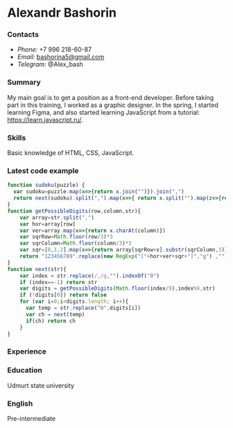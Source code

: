 # Alexandr Bashorin

### Contacts
* *Phone:* +7 996 218-60-87
* *Email:* bashorina5@gmail.com
* *Telegram:* @Alex_bash

### Summary
My main goal is to get a position as a front-end developer. Before taking part in this training, I worked as a graphic designer. In the spring, I started learning Figma, and also started learning JavaScript from a tutorial: https://learn.javascript.ru/.

### Skills
Basic knowledge of HTML, CSS, JavaScript.

### Latest code example
```javascript
function sudoku(puzzle) { 
  var sudoku=puzzle.map(x=>{return x.join("")}).join(",")  
  return next(sudoku).split(",").map(x=>{ return x.split("").map(z=>{return +z})})
}
function getPossibleDigits(row,column,str){
    var array=str.split(",")
    var hor=array[row]
    var ver=array.map(x=>{return x.charAt(column)})
    var sqrRow=Math.floor(row/3)*3
    var sqrColumn=Math.floor(column/3)*3    
    var sqr=[0,1,2].map(x=>{return array[sqrRow+x].substr(sqrColumn,3)}).join("")    
    return "123456789".replace(new RegExp("["+hor+ver+sqr+"]","g") ,"").split("")
}
function next(str){    
    var index = str.replace(/,/g,"").indexOf("0")
    if (index==-1) return str    
    var digits = getPossibleDigits(Math.floor(index/9),index%9,str)
    if (!digits[0]) return false 
    for (var i=0;i<digits.length; i++){      
      var temp = str.replace("0",digits[i])     
      var ch = next(temp)
      if(ch) return ch
    }    
}
```

### Experience


### Education
Udmurt state university

### English
Pre-intermediate
